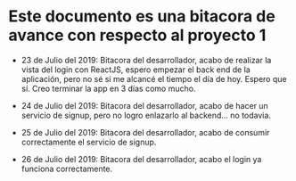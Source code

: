# Este documento es una bitacora de avance con respecto al proyecto 1

* 23 de Julio del 2019: Bitacora del desarrollador, acabo de realizar la vista del login con ReactJS, espero empezar el back end de la aplicación, pero no sé si me alcancé el tiempo el día de hoy. Espero que sí. Creo terminar la app en 3 días como mucho.

* 24 de Julio del 2019: Bitacora del desarrollador, acabo de hacer un servicio de signup, pero no logro enlazarlo al backend... no todavia.

* 25 de Julio del 2019: Bitacora del desarrollador, acabo de consumir correctamente el servicio de signup.

* 26 de Julio del 2019: Bitacora del desarrollador, acabo el login ya funciona correctamente.